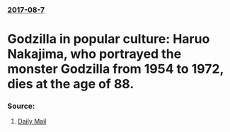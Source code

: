 ### [2017-08-7](/news/2017/08/7/index.md)

# Godzilla in popular culture: Haruo Nakajima, who portrayed the monster Godzilla from 1954 to 1972, dies at the age of 88. 




### Source:

1. [Daily Mail](http://www.dailymail.co.uk/tvshowbiz/article-4770094/Haruo-Nakajima-famously-wore-Godzilla-suit-dead-88.html)
